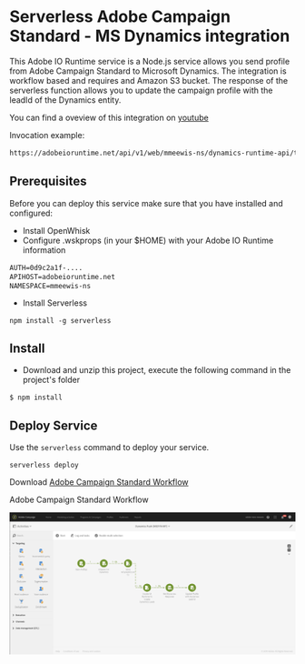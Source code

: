 # Serverless Adobe Campaign Standard - MS Dynamics integration


This Adobe IO Runtime service is a Node.js service allows you send profile from Adobe Campaign Standard to Microsoft Dynamics. The integration is workflow based and requires and Amazon S3 bucket. The response of the serverless function allows you to update the campaign profile with the leadId of the Dynamics entity.

You can find a oveview of this integration on [youtube](https://youtu.be/1_5-ujQAxHs)

Invocation example:

```html
https://adobeioruntime.net/api/v1/web/mmeewis-ns/dynamics-runtime-api/tranferLeadsFromACSToDynamics.http?bucketName=acs-mmeewis&fileName=toDynamics.csv
```

## Prerequisites

Before you can deploy this service make sure that you have installed and configured:

* Install OpenWhisk
* Configure .wskprops (in your $HOME) with your Adobe IO Runtime information

```config
AUTH=0d9c2a1f-....
APIHOST=adobeioruntime.net
NAMESPACE=mmeewis-ns
```
* Install Serverless

```config
npm install -g serverless
```

## Install

* Download and unzip this project, execute the following command in the project's folder

```
$ npm install
```

## Deploy Service

Use the `serverless` command to deploy your service.

```shell
serverless deploy
```

Download [Adobe Campaign Standard Workflow](196935732.zip)

Adobe Campaign Standard Workflow

![acs-workflow-dynamics-sync.png](acs-workflow-dynamics-sync.png)


